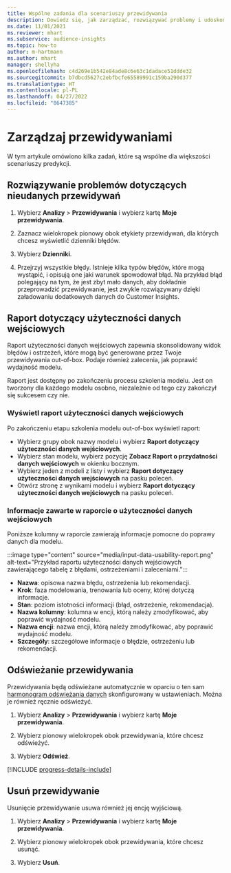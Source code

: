 ```yaml
---
title: Wspólne zadania dla scenariuszy przewidywania
description: Dowiedz się, jak zarządzać, rozwiązywać problemy i udoskonalać prognozy.
ms.date: 11/01/2021
ms.reviewer: mhart
ms.subservice: audience-insights
ms.topic: how-to
author: m-hartmann
ms.author: mhart
manager: shellyha
ms.openlocfilehash: c4d269e1b542e84ade8c6e63c1dadace51ddde32
ms.sourcegitcommit: b7dbcd5627c2ebfbcfe65589991c159ba290d377
ms.translationtype: HT
ms.contentlocale: pl-PL
ms.lasthandoff: 04/27/2022
ms.locfileid: "8647385"
---
```

# <a name="manage-predictions"></a>Zarządzaj przewidywaniami

W tym artykule omówiono kilka zadań, które są wspólne dla większości scenariuszy predykcji.

## <a name="troubleshoot-a-failed-prediction"></a>Rozwiązywanie problemów dotyczących nieudanych przewidywań

1. Wybierz **Analizy** > **Przewidywania** i wybierz kartę **Moje przewidywania**.

1. Zaznacz wielokropek pionowy obok etykiety przewidywań, dla których chcesz wyświetlić dzienniki błędów.

1. Wybierz **Dzienniki**.

1. Przejrzyj wszystkie błędy. Istnieje kilka typów błędów, które mogą wystąpić, i opisują one jaki warunek spowodował błąd. Na przykład błąd polegający na tym, że jest zbyt mało danych, aby dokładnie przeprowadzić przewidywanie, jest zwykle rozwiązywany dzięki załadowaniu dodatkowych danych do Customer Insights.

## <a name="input-data-usability-report"></a>Raport dotyczący użyteczności danych wejściowych

Raport użyteczności danych wejściowych zapewnia skonsolidowany widok błędów i ostrzeżeń, które mogą być generowane przez Twoje przewidywania out-of-box. Podaje również zalecenia, jak poprawić wydajność modelu.

Raport jest dostępny po zakończeniu procesu szkolenia modelu. Jest on tworzony dla każdego modelu osobno, niezależnie od tego czy zakończył się sukcesem czy nie.

### <a name="view-the-input-data-usability-report"></a>Wyświetl raport użyteczności danych wejściowych

Po zakończeniu etapu szkolenia modelu out-of-box wyświetl raport:
- Wybierz grupy obok nazwy modelu i wybierz **Raport dotyczący użyteczności danych wejściowych**.
- Wybierz stan modelu, wybierz pozycję **Zobacz Raport o przydatności danych wejściowych** w okienku bocznym.
- Wybierz jeden z modeli z listy i wybierz **Raport dotyczący użyteczności danych wejściowych** na pasku poleceń.
- Otwórz stronę z wynikami modelu i wybierz **Raport dotyczący użyteczności danych wejściowych** na pasku poleceń.

### <a name="information-in-the-input-data-usability-report"></a>Informacje zawarte w raporcie o użyteczności danych wejściowych

Poniższe kolumny w raporcie zawierają informacje pomocne do poprawy danych dla modelu.

:::image type="content" source="media/input-data-usability-report.png" alt-text="Przykład raportu użyteczności danych wejściowych zawierającego tabelę z błędami, ostrzeżeniami i zaleceniami.":::

- **Nazwa**: opisowa nazwa błędu, ostrzeżenia lub rekomendacji.
- **Krok**: faza modelowania, trenowania lub oceny, której dotyczą informacje.
- **Stan**: poziom istotności informacji (błąd, ostrzeżenie, rekomendacja).
- **Nazwa kolumny**: kolumna w encji, którą należy zmodyfikować, aby poprawić wydajność modelu.
- **Nazwa encji**: nazwa encji, którą należy zmodyfikować, aby poprawić wydajność modelu.
- **Szczegóły**: szczegółowe informacje o błędzie, ostrzeżeniu lub rekomendacji.

## <a name="refresh-a-prediction"></a>Odświeżanie przewidywania

Przewidywania będą odświeżane automatycznie w oparciu o ten sam [harmonogram odświeżania danych](system.md#schedule-tab) skonfigurowany w ustawieniach. Można je również ręcznie odświeżyć.

1. Wybierz **Analizy** > **Przewidywania** i wybierz kartę **Moje przewidywania**.

1. Wybierz pionowy wielokropek obok przewidywania, które chcesz odświeżyć.

1. Wybierz **Odśwież**.

[!INCLUDE [progress-details-include](includes/progress-details-pane.md)]

## <a name="delete-a-prediction"></a>Usuń przewidywanie

Usunięcie przewidywanie usuwa również jej encję wyjściową.

1. Wybierz **Analizy** > **Przewidywania** i wybierz kartę **Moje przewidywania**.

1. Wybierz pionowy wielokropek obok przewidywania, które chcesz usunąć.

1. Wybierz **Usuń**.
